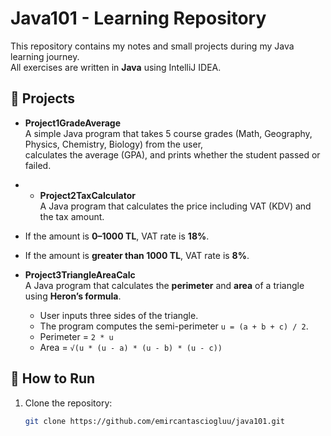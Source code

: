 # Java101 - Learning Repository

This repository contains my notes and small projects during my Java learning journey.  
All exercises are written in **Java** using IntelliJ IDEA.

## 📂 Projects

- **Project1GradeAverage**  
  A simple Java program that takes 5 course grades (Math, Geography, Physics, Chemistry, Biology) from the user,  
  calculates the average (GPA), and prints whether the student passed or failed.

- - **Project2TaxCalculator**  
    A Java program that calculates the price including VAT (KDV) and the tax amount.
- If the amount is **0–1000 TL**, VAT rate is **18%**.
- If the amount is **greater than 1000 TL**, VAT rate is **8%**.

- **Project3TriangleAreaCalc**  
  A Java program that calculates the **perimeter** and **area** of a triangle using **Heron’s formula**.
    - User inputs three sides of the triangle.
    - The program computes the semi-perimeter `u = (a + b + c) / 2`.
    - Perimeter = `2 * u`
    - Area = `√(u * (u - a) * (u - b) * (u - c))`


## 🚀 How to Run
1. Clone the repository:
   ```bash
   git clone https://github.com/emircantasciogluu/java101.git
